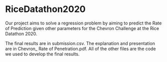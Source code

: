 # RiceDatathon2020

Our project aims to solve a regression problem by aiming to predict the Rate of Prediction given other parameters for the Chevron Challenge at the Rice Datathon 2020. 

The final results are in submission.csv. The explanation and presentation are in Chevron_ Rate of Penetration.pdf. All of the other files are the code we used to develop the final results.
